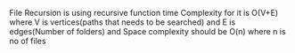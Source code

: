 File Recursion is using recursive function time Complexity for it is O(V+E) where V is vertices(paths that needs to be searched) and E is edges(Number of folders)
and Space complexity should be O(n) where n is no of files 